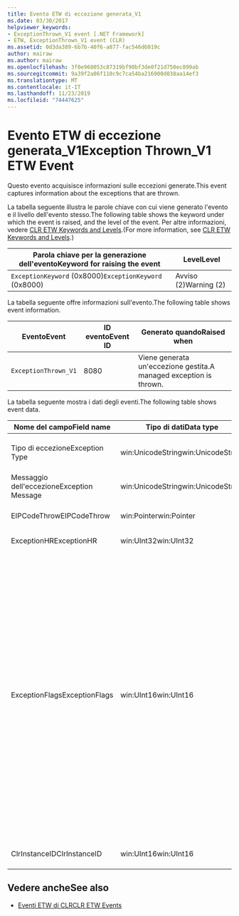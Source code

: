 ```yaml
---
title: Evento ETW di eccezione generata_V1
ms.date: 03/30/2017
helpviewer_keywords:
- ExceptionThrown_V1 event [.NET Framework]
- ETW, ExceptionThrown_V1 event (CLR)
ms.assetid: 0d3da389-6b7b-40f6-a877-fac546d6019c
author: mairaw
ms.author: mairaw
ms.openlocfilehash: 3f0e968053c87319bf90bf3de0f21d750ec899ab
ms.sourcegitcommit: 9a39f2a06f110c9c7ca54ba216900d038aa14ef3
ms.translationtype: MT
ms.contentlocale: it-IT
ms.lasthandoff: 11/23/2019
ms.locfileid: "74447625"
---
```

# <a name="exception-thrown_v1-etw-event"></a><span data-ttu-id="cdf29-102">Evento ETW di eccezione generata_V1</span><span class="sxs-lookup"><span data-stu-id="cdf29-102">Exception Thrown_V1 ETW Event</span></span>
<span data-ttu-id="cdf29-103">Questo evento acquisisce informazioni sulle eccezioni generate.</span><span class="sxs-lookup"><span data-stu-id="cdf29-103">This event captures information about the exceptions that are thrown.</span></span>  
  
 <span data-ttu-id="cdf29-104">La tabella seguente illustra le parole chiave con cui viene generato l'evento e il livello dell'evento stesso.</span><span class="sxs-lookup"><span data-stu-id="cdf29-104">The following table shows the keyword under which the event is raised, and the level of the event.</span></span> <span data-ttu-id="cdf29-105">Per altre informazioni, vedere [CLR ETW Keywords and Levels](clr-etw-keywords-and-levels.md).</span><span class="sxs-lookup"><span data-stu-id="cdf29-105">(For more information, see [CLR ETW Keywords and Levels](clr-etw-keywords-and-levels.md).)</span></span>  
  
|<span data-ttu-id="cdf29-106">Parola chiave per la generazione dell'evento</span><span class="sxs-lookup"><span data-stu-id="cdf29-106">Keyword for raising the event</span></span>|<span data-ttu-id="cdf29-107">Level</span><span class="sxs-lookup"><span data-stu-id="cdf29-107">Level</span></span>|  
|-----------------------------------|-----------|  
|<span data-ttu-id="cdf29-108">`ExceptionKeyword` (0x8000)</span><span class="sxs-lookup"><span data-stu-id="cdf29-108">`ExceptionKeyword` (0x8000)</span></span>|<span data-ttu-id="cdf29-109">Avviso (2)</span><span class="sxs-lookup"><span data-stu-id="cdf29-109">Warning (2)</span></span>|  
  
 <span data-ttu-id="cdf29-110">La tabella seguente offre informazioni sull'evento.</span><span class="sxs-lookup"><span data-stu-id="cdf29-110">The following table shows event information.</span></span>  
  
|<span data-ttu-id="cdf29-111">Evento</span><span class="sxs-lookup"><span data-stu-id="cdf29-111">Event</span></span>|<span data-ttu-id="cdf29-112">ID evento</span><span class="sxs-lookup"><span data-stu-id="cdf29-112">Event ID</span></span>|<span data-ttu-id="cdf29-113">Generato quando</span><span class="sxs-lookup"><span data-stu-id="cdf29-113">Raised when</span></span>|  
|-----------|--------------|-----------------|  
|`ExceptionThrown_V1`|<span data-ttu-id="cdf29-114">80</span><span class="sxs-lookup"><span data-stu-id="cdf29-114">80</span></span>|<span data-ttu-id="cdf29-115">Viene generata un'eccezione gestita.</span><span class="sxs-lookup"><span data-stu-id="cdf29-115">A managed exception is thrown.</span></span>|  
  
 <span data-ttu-id="cdf29-116">La tabella seguente mostra i dati degli eventi.</span><span class="sxs-lookup"><span data-stu-id="cdf29-116">The following table shows event data.</span></span>  
  
|<span data-ttu-id="cdf29-117">Nome del campo</span><span class="sxs-lookup"><span data-stu-id="cdf29-117">Field name</span></span>|<span data-ttu-id="cdf29-118">Tipo di dati</span><span class="sxs-lookup"><span data-stu-id="cdf29-118">Data type</span></span>|<span data-ttu-id="cdf29-119">Descrizione</span><span class="sxs-lookup"><span data-stu-id="cdf29-119">Description</span></span>|  
|----------------|---------------|-----------------|  
|<span data-ttu-id="cdf29-120">Tipo di eccezione</span><span class="sxs-lookup"><span data-stu-id="cdf29-120">Exception Type</span></span>|<span data-ttu-id="cdf29-121">win:UnicodeString</span><span class="sxs-lookup"><span data-stu-id="cdf29-121">win:UnicodeString</span></span>|<span data-ttu-id="cdf29-122">Tipo dell'eccezione, ad esempio `System.NullReferenceException`.</span><span class="sxs-lookup"><span data-stu-id="cdf29-122">Type of the exception; for example, `System.NullReferenceException`.</span></span>|  
|<span data-ttu-id="cdf29-123">Messaggio dell'eccezione</span><span class="sxs-lookup"><span data-stu-id="cdf29-123">Exception Message</span></span>|<span data-ttu-id="cdf29-124">win:UnicodeString</span><span class="sxs-lookup"><span data-stu-id="cdf29-124">win:UnicodeString</span></span>|<span data-ttu-id="cdf29-125">Messaggio effettivo dell'eccezione.</span><span class="sxs-lookup"><span data-stu-id="cdf29-125">Actual exception message.</span></span>|  
|<span data-ttu-id="cdf29-126">EIPCodeThrow</span><span class="sxs-lookup"><span data-stu-id="cdf29-126">EIPCodeThrow</span></span>|<span data-ttu-id="cdf29-127">win:Pointer</span><span class="sxs-lookup"><span data-stu-id="cdf29-127">win:Pointer</span></span>|<span data-ttu-id="cdf29-128">Puntatore dell'istruzione in cui si è verificata l'eccezione.</span><span class="sxs-lookup"><span data-stu-id="cdf29-128">Instruction pointer where exception occurred.</span></span>|  
|<span data-ttu-id="cdf29-129">ExceptionHR</span><span class="sxs-lookup"><span data-stu-id="cdf29-129">ExceptionHR</span></span>|<span data-ttu-id="cdf29-130">win:UInt32</span><span class="sxs-lookup"><span data-stu-id="cdf29-130">win:UInt32</span></span>|<span data-ttu-id="cdf29-131">[HRESULT](https://docs.microsoft.com/openspecs/windows_protocols/ms-erref/0642cb2f-2075-4469-918c-4441e69c548a) dell'eccezione.</span><span class="sxs-lookup"><span data-stu-id="cdf29-131">Exception [HRESULT](https://docs.microsoft.com/openspecs/windows_protocols/ms-erref/0642cb2f-2075-4469-918c-4441e69c548a).</span></span>|  
|<span data-ttu-id="cdf29-132">ExceptionFlags</span><span class="sxs-lookup"><span data-stu-id="cdf29-132">ExceptionFlags</span></span>|<span data-ttu-id="cdf29-133">win:UInt16</span><span class="sxs-lookup"><span data-stu-id="cdf29-133">win:UInt16</span></span>|<span data-ttu-id="cdf29-134">0x01: HasInnerException. Vedere [CLR ETW Events](clr-etw-events.md) (Eventi ETW di CLR) nella documentazione di Visual Basic.</span><span class="sxs-lookup"><span data-stu-id="cdf29-134">0x01: HasInnerException (see [CLR ETW Events](clr-etw-events.md) in the Visual Basic documentation).</span></span><br /><br /> <span data-ttu-id="cdf29-135">0x02: IsNestedException.</span><span class="sxs-lookup"><span data-stu-id="cdf29-135">0x02: IsNestedException.</span></span><br /><br /> <span data-ttu-id="cdf29-136">0x04: IsRethrownException.</span><span class="sxs-lookup"><span data-stu-id="cdf29-136">0x04: IsRethrownException.</span></span><br /><br /> <span data-ttu-id="cdf29-137">0x08: IsCorruptedStateException (indica che lo stato del processo è danneggiato; vedere [gestione delle eccezioni di stato danneggiato](https://docs.microsoft.com/archive/msdn-magazine/2009/february/clr-inside-out-handling-corrupted-state-exceptions)).</span><span class="sxs-lookup"><span data-stu-id="cdf29-137">0x08: IsCorruptedStateException (indicates that the process state is corrupt; see [Handling Corrupted State Exceptions](https://docs.microsoft.com/archive/msdn-magazine/2009/february/clr-inside-out-handling-corrupted-state-exceptions)).</span></span><br /><br /> <span data-ttu-id="cdf29-138">0x10: IsCLSCompliant. Un'eccezione derivante da <xref:System.Exception> è conforme a CLS. In caso contrario, non è conforme a CLS.</span><span class="sxs-lookup"><span data-stu-id="cdf29-138">0x10: IsCLSCompliant (an exception that derives from <xref:System.Exception> is CLS-compliant; otherwise, it is not CLS-compliant).</span></span>|  
|<span data-ttu-id="cdf29-139">ClrInstanceID</span><span class="sxs-lookup"><span data-stu-id="cdf29-139">ClrInstanceID</span></span>|<span data-ttu-id="cdf29-140">win:UInt16</span><span class="sxs-lookup"><span data-stu-id="cdf29-140">win:UInt16</span></span>|<span data-ttu-id="cdf29-141">ID univoco per l'istanza di CLR o CoreCLR.</span><span class="sxs-lookup"><span data-stu-id="cdf29-141">Unique ID for the instance of CLR or CoreCLR.</span></span>|  
  
## <a name="see-also"></a><span data-ttu-id="cdf29-142">Vedere anche</span><span class="sxs-lookup"><span data-stu-id="cdf29-142">See also</span></span>

- [<span data-ttu-id="cdf29-143">Eventi ETW di CLR</span><span class="sxs-lookup"><span data-stu-id="cdf29-143">CLR ETW Events</span></span>](clr-etw-events.md)
